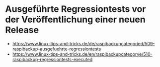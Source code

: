 # Ausgeführte Regressiontests vor der Veröffentlichung einer neuen Release

- <https://www.linux-tips-and-tricks.de/de/raspibackupcategoried/509-raspibackup-ausgefuehrte-regressiontests>
- <https://www.linux-tips-and-tricks.de/en/raspibackupcategorye/510-raspibackup-regressiontests-executed>
